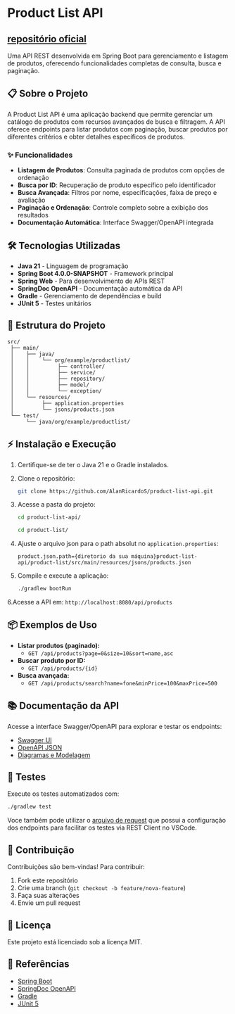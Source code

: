 # Product List API

## [repositório oficial](https://github.com/AlanRicardoS/product-list-api)

Uma API REST desenvolvida em Spring Boot para gerenciamento e listagem de produtos, oferecendo funcionalidades completas
de consulta, busca e paginação.

## 📋 Sobre o Projeto

A Product List API é uma aplicação backend que permite gerenciar um catálogo de produtos com recursos avançados de busca
e filtragem. A API oferece endpoints para listar produtos com paginação, buscar produtos por diferentes critérios e
obter detalhes específicos de produtos.

### ✨ Funcionalidades

- **Listagem de Produtos**: Consulta paginada de produtos com opções de ordenação
- **Busca por ID**: Recuperação de produto específico pelo identificador
- **Busca Avançada**: Filtros por nome, especificações, faixa de preço e avaliação
- **Paginação e Ordenação**: Controle completo sobre a exibição dos resultados
- **Documentação Automática**: Interface Swagger/OpenAPI integrada

## 🛠️ Tecnologias Utilizadas

- **Java 21** - Linguagem de programação
- **Spring Boot 4.0.0-SNAPSHOT** - Framework principal
- **Spring Web** - Para desenvolvimento de APIs REST
- **SpringDoc OpenAPI** - Documentação automática da API
- **Gradle** - Gerenciamento de dependências e build
- **JUnit 5** - Testes unitários

## 📁 Estrutura do Projeto

```
src/
 ├── main/
 │    ├── java/
 │    │    └── org/example/productlist/
 │    │         ├── controller/
 │    │         ├── service/
 │    │         ├── repository/
 │    │         ├── model/
 │    │         └── exception/
 │    └── resources/
 │         ├── application.properties
 │         └── jsons/products.json
 └── test/
      └── java/org/example/productlist/
```

## ⚡ Instalação e Execução

1. Certifique-se de ter o Java 21 e o Gradle instalados.
2. Clone o repositório:
   ```bash
   git clone https://github.com/AlanRicardoS/product-list-api.git
   ```
3. Acesse a pasta do projeto:
   ```bash
   cd product-list-api/
   ```
   ```bash
   cd product-list/
   ```
   
4. Ajuste o arquivo json para o path absolut no `application.properties`:
   ```properties
   product.json.path={diretorio da sua máquina}product-list-api/product-list/src/main/resources/jsons/products.json
   ```
5. Compile e execute a aplicação:
   ```bash
   ./gradlew bootRun
   ```

6.Acesse a API em: `http://localhost:8080/api/products`

## 📦 Exemplos de Uso

- **Listar produtos (paginado):**
    - `GET /api/products?page=0&size=10&sort=name,asc`
- **Buscar produto por ID:**
    - `GET /api/products/{id}`
- **Busca avançada:**
    - `GET /api/products/search?name=fone&minPrice=100&maxPrice=500`

## 📚 Documentação da API

Acesse a interface Swagger/OpenAPI para explorar e testar os endpoints:

- [Swagger UI](http://localhost:8080/swagger-ui.html)
- [OpenAPI JSON](http://localhost:8080/v3/api-docs)
- [Diagramas e Modelagem](documents/DIAGRAMAS.md)

## 🧪 Testes

Execute os testes automatizados com:

```bash
./gradlew test
```

Voce também pode utilizar o [arquivo de request](requests/product-list.http) que possui a configuração dos endpoints
para facilitar os testes via REST Client no VSCode.

## 🤝 Contribuição

Contribuições são bem-vindas! Para contribuir:

1. Fork este repositório
2. Crie uma branch (`git checkout -b feature/nova-feature`)
3. Faça suas alterações
4. Envie um pull request

## 📄 Licença

Este projeto está licenciado sob a licença MIT.

## 🔗 Referências

- [Spring Boot](https://spring.io/projects/spring-boot)
- [SpringDoc OpenAPI](https://springdoc.org/)
- [Gradle](https://gradle.org/)
- [JUnit 5](https://junit.org/junit5/)
